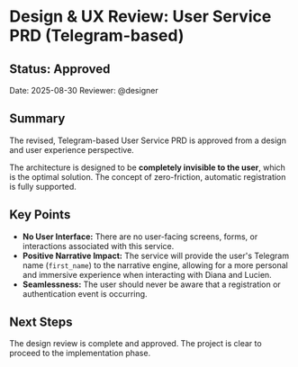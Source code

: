 # Design & UX Review: User Service PRD (Telegram-based)

## Status: Approved

Date: 2025-08-30
Reviewer: @designer

## Summary

The revised, Telegram-based User Service PRD is approved from a design and user experience perspective. 

The architecture is designed to be **completely invisible to the user**, which is the optimal solution. The concept of zero-friction, automatic registration is fully supported.

## Key Points

-   **No User Interface:** There are no user-facing screens, forms, or interactions associated with this service. 
-   **Positive Narrative Impact:** The service will provide the user's Telegram name (`first_name`) to the narrative engine, allowing for a more personal and immersive experience when interacting with Diana and Lucien.
-   **Seamlessness:** The user should never be aware that a registration or authentication event is occurring.

## Next Steps

The design review is complete and approved. The project is clear to proceed to the implementation phase.
